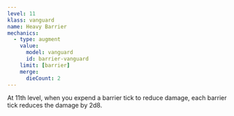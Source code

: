 ```yaml
---
level: 11
klass: vanguard
name: Heavy Barrier
mechanics:
  - type: augment
    value:
      model: vanguard
      id: barrier-vanguard
    limit: [barrier]
    merge:
      dieCount: 2
---
```

At 11th level, when you expend a barrier tick to reduce damage, each barrier tick reduces the damage by 2d8.

